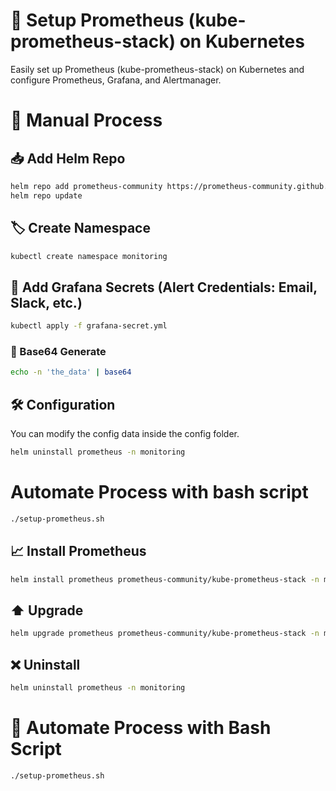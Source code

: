 # 🚀 Setup Prometheus (kube-prometheus-stack) on Kubernetes

Easily set up Prometheus (kube-prometheus-stack) on Kubernetes and configure Prometheus, Grafana, and Alertmanager.

# 🔧 Manual Process

## 📥 Add Helm Repo 

```bash
helm repo add prometheus-community https://prometheus-community.github.io/helm-charts
helm repo update
```

## 🏷️ Create Namespace
```bash
kubectl create namespace monitoring
```

## 🔑 Add Grafana Secrets (Alert Credentials: Email, Slack, etc.)
```bash
kubectl apply -f grafana-secret.yml
```

### 🔐 Base64 Generate

```bash
echo -n 'the_data' | base64
```

## 🛠️ Configuration
You can modify the config data inside the config folder.





```bash
helm uninstall prometheus -n monitoring
```

# Automate Process with bash script

```bash
./setup-prometheus.sh
```

## 📈 Install Prometheus

```bash
helm install prometheus prometheus-community/kube-prometheus-stack -n monitoring -f config/grafana.yml -f config/prometheus.yml -f config/alert-manager.yml
```

## ⬆️ Upgrade

```bash
helm upgrade prometheus prometheus-community/kube-prometheus-stack -n monitoring -f config/grafana.yml -f config/prometheus.yml -f config/alert-manager.yml
```

## ❌ Uninstall

```bash
helm uninstall prometheus -n monitoring
```

# 🤖 Automate Process with Bash Script

```bash
./setup-prometheus.sh
```
